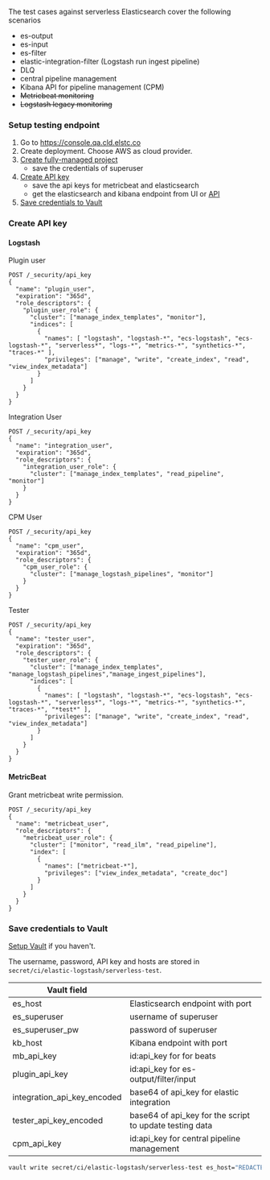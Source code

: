 The test cases against serverless Elasticsearch cover the following scenarios

- es-output
- es-input
- es-filter
- elastic-integration-filter (Logstash run ingest pipeline)
- DLQ
- central pipeline management
- Kibana API for pipeline management (CPM)
- ~~Metricbeat monitoring~~
- ~~Logstash legacy monitoring~~

### Setup testing endpoint
1. Go to https://console.qa.cld.elstc.co
2. Create deployment. Choose AWS as cloud provider.
3. [Create fully-managed project](https://docs.elastic.dev/serverless/create-project)
   - save the credentials of superuser
4. [Create API key](#create-api-key)
   - save the api keys for metricbeat and elasticsearch
   - get the elasticsearch and kibana endpoint from UI or [API](https://docs.elastic.dev/serverless/create-project#get-project)
5. [Save credentials to Vault](#save-credentials-to-vault)


### Create API key

#### Logstash

Plugin user
```
POST /_security/api_key
{
  "name": "plugin_user",
  "expiration": "365d",   
  "role_descriptors": { 
    "plugin_user_role": {
      "cluster": ["manage_index_templates", "monitor"], 
      "indices": [
        {
          "names": [ "logstash", "logstash-*", "ecs-logstash", "ecs-logstash-*", "serverless*", "logs-*", "metrics-*", "synthetics-*", "traces-*" ], 
          "privileges": ["manage", "write", "create_index", "read", "view_index_metadata"]  
        }
      ]
    }
  }
}
```

Integration User
```
POST /_security/api_key
{
  "name": "integration_user",
  "expiration": "365d",   
  "role_descriptors": { 
    "integration_user_role": {
      "cluster": ["manage_index_templates", "read_pipeline", "monitor"]
    }
  }
}
```

CPM User
```
POST /_security/api_key
{
  "name": "cpm_user",
  "expiration": "365d",   
  "role_descriptors": { 
    "cpm_user_role": {
      "cluster": ["manage_logstash_pipelines", "monitor"]
    }
  }
}
```

Tester 
```
POST /_security/api_key
{
  "name": "tester_user",
  "expiration": "365d",   
  "role_descriptors": { 
    "tester_user_role": {
      "cluster": ["manage_index_templates", "manage_logstash_pipelines","manage_ingest_pipelines"], 
      "indices": [
        {
          "names": [ "logstash", "logstash-*", "ecs-logstash", "ecs-logstash-*", "serverless*", "logs-*", "metrics-*", "synthetics-*", "traces-*", "*test*" ], 
          "privileges": ["manage", "write", "create_index", "read", "view_index_metadata"]  
        }
      ]
    }
  }
}
```

#### MetricBeat
Grant metricbeat write permission.

```
POST /_security/api_key
{
  "name": "metricbeat_user", 
  "role_descriptors": {
    "metricbeat_user_role": { 
      "cluster": ["monitor", "read_ilm", "read_pipeline"],
      "index": [
        {
          "names": ["metricbeat-*"],
          "privileges": ["view_index_metadata", "create_doc"]
        }
      ]
    }
  }
}
```

### Save credentials to Vault

[Setup Vault](https://github.com/elastic/infra/tree/master/docs/vault) if you haven't.

The username, password, API key and hosts are stored in `secret/ci/elastic-logstash/serverless-test`.

| Vault field                 |                                                         |
|-----------------------------|---------------------------------------------------------|
| es_host                     | Elasticsearch endpoint with port                        |
| es_superuser                | username of superuser                                   |
| es_superuser_pw             | password of superuser                                   |
| kb_host                     | Kibana endpoint with port                               |
| mb_api_key                  | id:api_key for for beats                                |  
| plugin_api_key              | id:api_key for es-output/filter/input                   |
| integration_api_key_encoded | base64 of api_key for elastic integration               |
| tester_api_key_encoded      | base64 of api_key for the script to update testing data |
| cpm_api_key                 | id:api_key for central pipeline management              |


```bash
vault write secret/ci/elastic-logstash/serverless-test es_host="REDACTED" es_superuser="REDACTED" es_superuser_pw="REDACTED" " kb_host="REDACTED" mb_api_key="REDACTED" plugin_api_key="REDACTED" integration_api_key_encoded="REDACTED" tester_api_key_encoded="REDACTED" cpm_api_key="REDACTED"
```